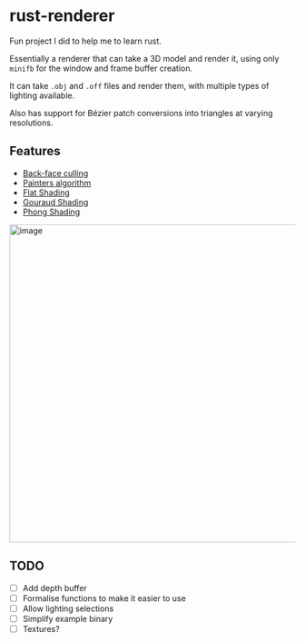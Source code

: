 # rust-renderer

Fun project I did to help me to learn rust.

Essentially a renderer that can take a 3D model and render it, using only `minifb` for the window and frame buffer creation.

It can take `.obj` and `.off` files and render them, with multiple types of lighting available.

Also has support for Bézier patch conversions into triangles at varying resolutions.

## Features

- [Back-face culling](https://en.wikipedia.org/wiki/Back-face_culling)
- [Painters algorithm](https://en.wikipedia.org/wiki/Painter%27s_algorithm)
- [Flat Shading](https://en.wikipedia.org/w/index.php?title=Shading&section=13#Flat_shading)
- [Gouraud Shading](https://en.wikipedia.org/wiki/Gouraud_shading)
- [Phong Shading](https://en.wikipedia.org/wiki/Phong_shading)

<img width="560" alt="image" src="https://github.com/user-attachments/assets/e9407655-4236-4ebd-ae29-416a989cf2f5">

## TODO

- [ ] Add depth buffer
- [ ] Formalise functions to make it easier to use
- [ ] Allow lighting selections
- [ ] Simplify example binary
- [ ] Textures?
